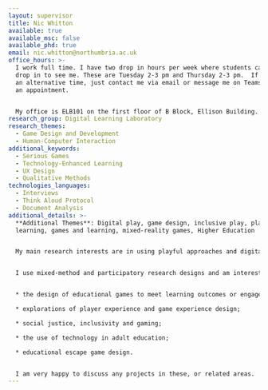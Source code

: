 ```yaml
---
layout: supervisor
title: Nic Whitton
available: true
available_msc: false
available_phd: true
email: nic.whitton@northumbria.ac.uk
office_hours: >-
  I work full time. I have two drop in hours per week where students can just
  drop in to see me. These are Tuesday 2-3 pm and Thursday 2-3 pm.  If you need
  an alternative time, just contact me via email or message me on Teams to make
  an appointment.


  My office is ELB101 on the first floor of B Block, Ellison Building.
research_group: Digital Learning Laboratory
research_themes:
  - Game Design and Development
  - Human-Computer Interaction
additional_keywords:
  - Serious Games
  - Technology-Enhanced Learning
  - UX Design
  - Qualitative Methods
technologies_languages:
  - Interviews
  - Think Aloud Protocol
  - Document Analysis
additional_details: >-
  **Additional Themes**: Digital play, game design, inclusive play, playful
  learning, games and learning, mixed-reality games, Higher Education


  My main research interests are in using playful approaches and digital games to support adult learning, as well as impacts on work, social engagement and wellbeing. I am particularly interested in the potential of games and play to support learning, but also how they can unintentionally create barriers to engagement. More widely, I am interested in digital learning and digital practice in Higher Education. 


  I use mixed-method and participatory research designs and am interested in supporting projects in the following areas:


  * the design of educational games to meet learning outcomes or engagement objectives;

  * explorations of player experience and game experience design;

  * social justice, inclusivity and gaming;

  * the use of technology in adult education; 

  * educational escape game design. 


  I am very happy to discuss any projects in these, or related areas.
---
```

